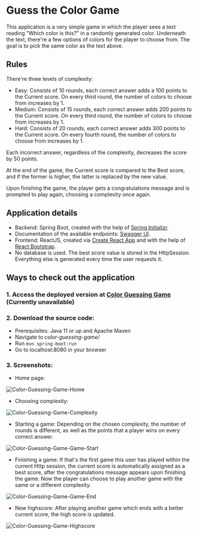 # Guess the Color Game
This application is a very simple game in which the player sees a text reading "Which color is this?" in a randomly generated color. Underneath the text, there're a few options of colors for the player to choose from. The goal is to pick the same color as the text above.

## Rules
There're three levels of complexity:
- Easy: Consists of 10 rounds, each correct answer adds a 100 points to the Current score. On every third round, the number of colors to choose from increases by 1.
- Medium: Consists of 15 rounds, each correct answer adds 200 points to the Current score. On every third round, the number of colors to choose from increases by 1.
- Hard: Consists of 20 rounds, each correct answer adds 300 points to the Current score. On every fourth round, the number of colors to choose from increases by 1.  

Each incorrect answer, regardless of the complexity, decreases the score by 50 points.

At the end of the game, the Current score is compared to the Best score, and if the former is higher, the latter is replaced by the new value.

Upon finishing the game, the player gets a congratulations message and is prompted to play again, choosing a complexity once again.

## Application details

- Backend: Spring Boot, created with the help of [Spring Initializr](https://start.spring.io/).  
- Documentation of the available endpoints: [Swagger UI](https://guess-the-colour-game.herokuapp.com/swagger-ui/index.html?configUrl=/v3/api-docs/swagger-config#/).  
- Frontend: ReactJS, created via [Create React App](https://create-react-app.dev/) and with the help of [React Bootstrap](https://react-bootstrap.github.io/).  
- No database is used. The best score value is stored in the HttpSession. Everything else is generated every time the user requests it.

## Ways to check out the application
### 1. Access the deployed version at [Color Guessing Game](https://guess-the-colour-game.herokuapp.com/) (Currently unavailable)
### 2. Download the source code:
- Prerequisites: Java 11 or up and Apache Maven
- Navigate to _color-guessing-game/_
- Run `mvn spring-boot:run`
- Go to localhost:8080 in your browser
### 3. Screenshots:

- Home page: 

![Color-Guessing-Game-Home](https://user-images.githubusercontent.com/43497483/173827090-ec2bb469-d803-47c1-a1ee-a0b5731ffd8e.png)

- Choosing complexity:

![Color-Guessing-Game-Complexity](https://user-images.githubusercontent.com/43497483/173827390-5c15981d-632c-49e1-96f7-b224ae4d06a8.png)

- Starting a game: 
Depending on the chosen complexity, the number of rounds is different, as well as the points that a player wins on every correct answer.

![Color-Guessing-Game-Game-Start](https://user-images.githubusercontent.com/43497483/173827591-ee7b87a4-0ab6-4e40-876f-8c600b65203a.png)

- Finishing a game:
If that's the first game this user has played within the current Http session, the current score is automatically assigned as a best score, after the  congratulations message appears upon finishing the game. Now the player can choose to play another game with the same or a different complexity.

![Color-Guessing-Game-Game-End](https://user-images.githubusercontent.com/43497483/173827971-fcee6cc1-6f73-4e34-8032-8e8242c0b5be.png)

- New highscore:
After playing another game which ends with a better current score, the high score is updated. 

![Color-Guessing-Game-Highscore](https://user-images.githubusercontent.com/43497483/173828676-d8f9194d-31f4-4ed3-8cce-d3a750dfa68a.png)


